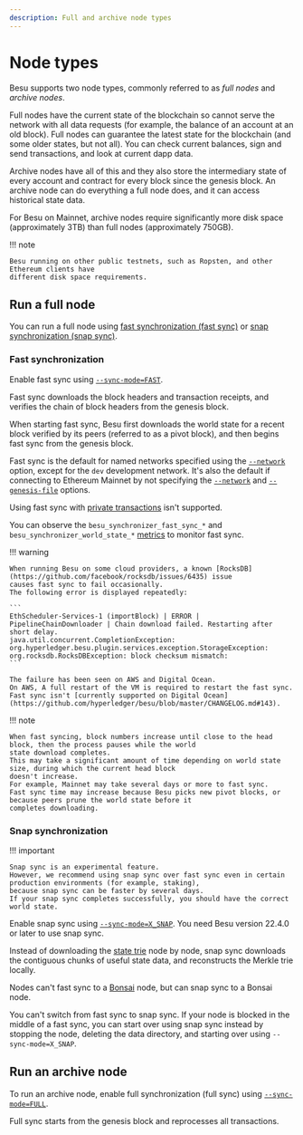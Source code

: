 ```yaml
---
description: Full and archive node types
---
```


# Node types

Besu supports two node types, commonly referred to as _full nodes_ and _archive nodes_.

Full nodes have the current state of the blockchain so cannot serve the network with all data
requests (for example, the balance of an account at an old block). Full nodes can guarantee the
latest state for the blockchain (and some older states, but not all). You can check current
balances, sign and send transactions, and look at current dapp data.

Archive nodes have all of this and they also store the intermediary state of every account and
contract for every block since the genesis block. An archive node can do everything a full node
does, and it can access historical state data.

For Besu on Mainnet, archive nodes require significantly more disk space (approximately 3TB) than
full nodes (approximately 750GB).

!!! note

    Besu running on other public testnets, such as Ropsten, and other Ethereum clients have
    different disk space requirements.

## Run a full node

You can run a full node using [fast synchronization (fast sync)](#fast-synchronization) or
[snap synchronization (snap sync)](#snap-synchronization).

### Fast synchronization

Enable fast sync using [`--sync-mode=FAST`](../Reference/CLI/CLI-Syntax.md#sync-mode).

Fast sync downloads the block headers and transaction receipts, and verifies the chain of block headers from the genesis
block.

When starting fast sync, Besu first downloads the world state for a recent block verified by its peers (referred to as a
pivot block), and then begins fast sync from the genesis block.

Fast sync is the default for named networks specified using the [`--network`](../Reference/CLI/CLI-Syntax.md#network)
option, except for the `dev` development network.
It's also the default if connecting to Ethereum Mainnet by not specifying the
[`--network`](../Reference/CLI/CLI-Syntax.md#network) and [`--genesis-file`](../Reference/CLI/CLI-Syntax.md#genesis-file)
options.

Using fast sync with [private transactions](../../Concepts/Privacy/Privacy-Overview.md) isn't supported.

You can observe the `besu_synchronizer_fast_sync_*` and `besu_synchronizer_world_state_*`
[metrics](../HowTo/Monitor/Metrics.md#metrics-list) to monitor fast sync.

!!! warning

    When running Besu on some cloud providers, a known [RocksDB](https://github.com/facebook/rocksdb/issues/6435) issue
    causes fast sync to fail occasionally.
    The following error is displayed repeatedly:

    ```
    EthScheduler-Services-1 (importBlock) | ERROR | PipelineChainDownloader | Chain download failed. Restarting after short delay.
    java.util.concurrent.CompletionException: org.hyperledger.besu.plugin.services.exception.StorageException: org.rocksdb.RocksDBException: block checksum mismatch:
    ```

    The failure has been seen on AWS and Digital Ocean.
    On AWS, A full restart of the VM is required to restart the fast sync.
    Fast sync isn't [currently supported on Digital Ocean](https://github.com/hyperledger/besu/blob/master/CHANGELOG.md#143).

!!! note

    When fast syncing, block numbers increase until close to the head block, then the process pauses while the world
    state download completes.
    This may take a significant amount of time depending on world state size, during which the current head block
    doesn't increase.
    For example, Mainnet may take several days or more to fast sync.
    Fast sync time may increase because Besu picks new pivot blocks, or because peers prune the world state before it
    completes downloading.

### Snap synchronization

!!! important

    Snap sync is an experimental feature.
    However, we recommend using snap sync over fast sync even in certain production environments (for example, staking),
    because snap sync can be faster by several days.
    If your snap sync completes successfully, you should have the correct world state.

Enable snap sync using [`--sync-mode=X_SNAP`](../Reference/CLI/CLI-Syntax.md#sync-mode).
You need Besu version 22.4.0 or later to use snap sync.

Instead of downloading the [state trie](Data-Storage-Formats.md) node by node, snap sync downloads the contiguous chunks
of useful state data, and reconstructs the Merkle trie locally.

Nodes can't fast sync to a [Bonsai](Data-Storage-Formats.md#bonsai-tries) node, but can snap sync to a Bonsai node.

You can't switch from fast sync to snap sync.
If your node is blocked in the middle of a fast sync, you can start over using snap sync instead by stopping the node,
deleting the data directory, and starting over using `--sync-mode=X_SNAP`.

## Run an archive node

To run an archive node, enable full synchronization (full sync) using
[`--sync-mode=FULL`](../Reference/CLI/CLI-Syntax.md#sync-mode).

Full sync starts from the genesis block and reprocesses all transactions.
